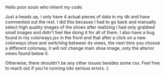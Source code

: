 Hello poor souls who inherit my code.

Just a heads up, i only have 4 actual pieces of data in my db and have commented out the rest. I did this because I had to go back and manually select high quality images of the shoes after realizing I had only grabbed small images and didn't feel like doing it for all of them. I also have a bug found in my colorways.jsx in the front end that after a click on a new colorways shoe and switching between its views, the next time you choose a different colorway, it will not change main shoe image, only the alterior views found below it.

Otherwise, there shouldn't be any other issues besides some css. Feel free to reach out if you're running into serious errors. (: